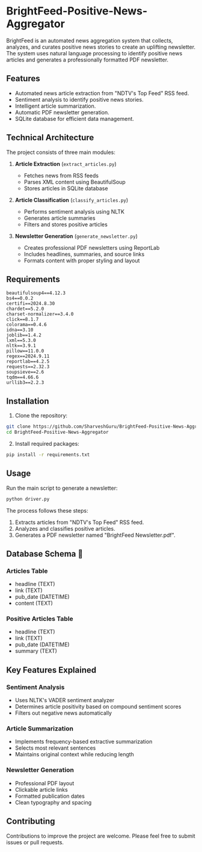 # BrightFeed-Positive-News-Aggregator

BrightFeed is an automated news aggregation system that collects, analyzes, and curates positive news stories to create an uplifting newsletter. The system uses natural language processing to identify positive news articles and generates a professionally formatted PDF newsletter.

## Features

- Automated news article extraction from "NDTV's Top Feed" RSS feed.
- Sentiment analysis to identify positive news stories.
- Intelligent article summarization.
- Automatic PDF newsletter generation.
- SQLite database for efficient data management.

## Technical Architecture

The project consists of three main modules:

1. **Article Extraction** (`extract_articles.py`)
   - Fetches news from RSS feeds
   - Parses XML content using BeautifulSoup
   - Stores articles in SQLite database

2. **Article Classification** (`classify_articles.py`)
   - Performs sentiment analysis using NLTK
   - Generates article summaries
   - Filters and stores positive articles

3. **Newsletter Generation** (`generate_newsletter.py`)
   - Creates professional PDF newsletters using ReportLab
   - Includes headlines, summaries, and source links
   - Formats content with proper styling and layout

## Requirements

```
beautifulsoup4==4.12.3
bs4==0.0.2
certifi==2024.8.30
chardet==5.2.0
charset-normalizer==3.4.0
click==8.1.7
colorama==0.4.6
idna==3.10
joblib==1.4.2
lxml==5.3.0
nltk==3.9.1
pillow==11.0.0
regex==2024.9.11
reportlab==4.2.5
requests==2.32.3
soupsieve==2.6
tqdm==4.66.6
urllib3==2.2.3
```

## Installation

1. Clone the repository:
```bash
git clone https://github.com/SharveshGuru/BrightFeed-Positive-News-Aggregator.git
cd BrightFeed-Positive-News-Aggregator
```

2. Install required packages:
```bash
pip install -r requirements.txt
```

## Usage

Run the main script to generate a newsletter:

```python
python driver.py
```

The process follows these steps:
1. Extracts articles from "NDTV's Top Feed" RSS feed.
2. Analyzes and classifies positive articles.
3. Generates a PDF newsletter named "BrightFeed Newsletter.pdf".

## Database Schema 💾

### Articles Table
- headline (TEXT)
- link (TEXT)
- pub_date (DATETIME)
- content (TEXT)

### Positive Articles Table
- headline (TEXT)
- link (TEXT)
- pub_date (DATETIME)
- summary (TEXT)

## Key Features Explained

### Sentiment Analysis
- Uses NLTK's VADER sentiment analyzer
- Determines article positivity based on compound sentiment scores
- Filters out negative news automatically

### Article Summarization
- Implements frequency-based extractive summarization
- Selects most relevant sentences
- Maintains original context while reducing length

### Newsletter Generation
- Professional PDF layout
- Clickable article links
- Formatted publication dates
- Clean typography and spacing

## Contributing

Contributions to improve the project are welcome. Please feel free to submit issues or pull requests.